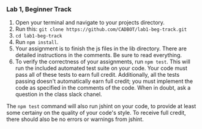 ### Lab 1, Beginner Track

1. Open your terminal and navigate to your projects directory.
2. Run this: `git clone https://github.com/CADBOT/lab1-beg-track.git`
3. `cd lab1-beg-track`
4. Run `npm install`.
5. Your assignment is to finish the js files in the lib directory. 
There are detailed instructions in the comments. Be sure to read everything. 
6. To verify the correctness of your assignments, run `npm test`. This will
run the included automated test suite on your code. Your code must pass all
of these tests to earn full credit. Additionally, all the tests passing doesn't
automatically earn full credit; you must implement the code as specified in the
comments of the code. When in doubt, ask a question in the class slack chanel.

The `npm test` command will also run jshint on your code, to provide at least
some certainy on the quality of your code's style. To receive full credit, there
should also be no errors or warnings from jshint.
